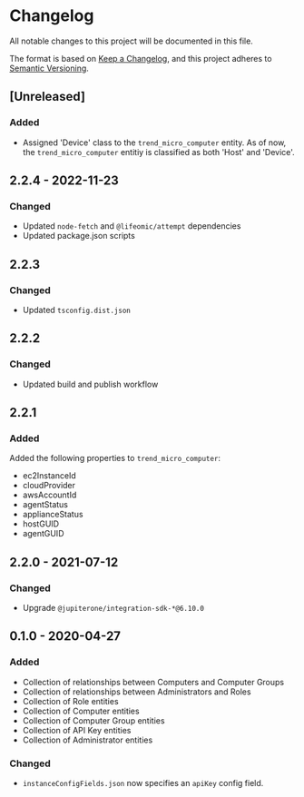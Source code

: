 # Changelog

All notable changes to this project will be documented in this file.

The format is based on [Keep a Changelog](https://keepachangelog.com/en/1.0.0/),
and this project adheres to
[Semantic Versioning](https://semver.org/spec/v2.0.0.html).

## [Unreleased]

### Added

- Assigned 'Device' class to the `trend_micro_computer` entity. As of now, the
  `trend_micro_computer` entitiy is classified as both 'Host' and 'Device'.

## 2.2.4 - 2022-11-23

### Changed

- Updated `node-fetch` and `@lifeomic/attempt` dependencies
- Updated package.json scripts

## 2.2.3

### Changed

- Updated `tsconfig.dist.json`

## 2.2.2

### Changed

- Updated build and publish workflow

## 2.2.1

### Added

Added the following properties to `trend_micro_computer`:

- ec2InstanceId
- cloudProvider
- awsAccountId
- agentStatus
- applianceStatus
- hostGUID
- agentGUID

## 2.2.0 - 2021-07-12

### Changed

- Upgrade `@jupiterone/integration-sdk-*@6.10.0`

## 0.1.0 - 2020-04-27

### Added

- Collection of relationships between Computers and Computer Groups
- Collection of relationships between Administrators and Roles
- Collection of Role entities
- Collection of Computer entities
- Collection of Computer Group entities
- Collection of API Key entities
- Collection of Administrator entities

### Changed

- `instanceConfigFields.json` now specifies an `apiKey` config field.
